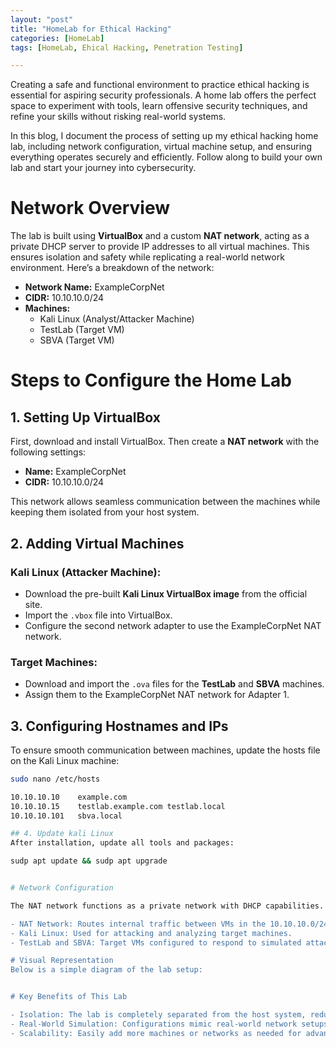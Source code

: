 ```yaml
---
layout: "post"
title: "HomeLab for Ethical Hacking"
categories: [HomeLab]
tags: [HomeLab, Ehical Hacking, Penetration Testing]

---
```


Creating a safe and functional environment to practice ethical hacking is essential for aspiring security professionals. A home lab offers the perfect space to experiment with tools, learn offensive security techniques, and refine your skills without risking real-world systems.

In this blog, I document the process of setting up my ethical hacking home lab, including network configuration, virtual machine setup, and ensuring everything operates securely and efficiently. Follow along to build your own lab and start your journey into cybersecurity.

# Network Overview

The lab is built using **VirtualBox** and a custom **NAT network**, acting as a private DHCP server to provide IP addresses to all virtual machines. This ensures isolation and safety while replicating a real-world network environment. Here’s a breakdown of the network:

- **Network Name:** ExampleCorpNet
- **CIDR:** 10.10.10.0/24
- **Machines:** 
  - Kali Linux (Analyst/Attacker Machine)
  - TestLab (Target VM)
  - SBVA (Target VM)

# Steps to Configure the Home Lab

## 1. Setting Up VirtualBox
First, download and install VirtualBox. Then create a **NAT network** with the following settings:
- **Name:** ExampleCorpNet
- **CIDR:** 10.10.10.0/24

This network allows seamless communication between the machines while keeping them isolated from your host system.

## 2. Adding Virtual Machines
### **Kali Linux (Attacker Machine):**
- Download the pre-built **Kali Linux VirtualBox image** from the official site.
- Import the `.vbox` file into VirtualBox.
- Configure the second network adapter to use the ExampleCorpNet NAT network.

### **Target Machines:**
- Download and import the `.ova` files for the **TestLab** and **SBVA** machines.
- Assign them to the ExampleCorpNet NAT network for Adapter 1.

## 3. Configuring Hostnames and IPs
To ensure smooth communication between machines, update the hosts file on the Kali Linux machine:
```bash
sudo nano /etc/hosts

10.10.10.10    example.com
10.10.10.15    testlab.example.com testlab.local
10.10.10.101   sbva.local

## 4. Update kali Linux
After installation, update all tools and packages:

sudp apt update && sudp apt upgrade


# Network Configuration

The NAT network functions as a private network with DHCP capabilities. It assigns IP addresses dynamically, ensuring connectivity between the attacker machine and targets. Here's a simplified flow:

- NAT Network: Routes internal traffic between VMs in the 10.10.10.0/24 subnet.
- Kali Linux: Used for attacking and analyzing target machines.
- TestLab and SBVA: Target VMs configured to respond to simulated attacks.

# Visual Representation
Below is a simple diagram of the lab setup:


# Key Benefits of This Lab

- Isolation: The lab is completely separated from the host system, reducing risk.
- Real-World Simulation: Configurations mimic real-world network setups, providing a practical learning environment.
- Scalability: Easily add more machines or networks as needed for advanced scenarios.


